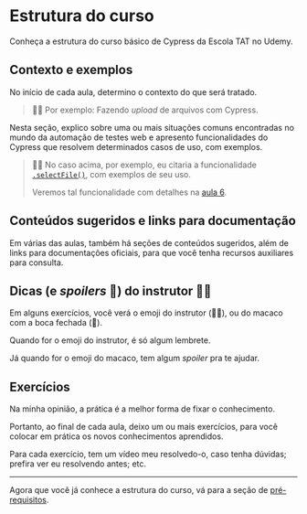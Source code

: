 # Estrutura do curso

Conheça a estrutura do curso básico de Cypress da Escola TAT no Udemy.

## Contexto e exemplos

No início de cada aula, determino o contexto do que será tratado.

> 👨‍🏫 Por exemplo: Fazendo _upload_ de arquivos com Cypress.

Nesta seção, explico sobre uma ou mais situações comuns encontradas no mundo da automação de testes web e apresento funcionalidades do Cypress que resolvem determinados casos de uso, com exemplos.

> 👨‍🏫 No caso acima, por exemplo, eu citaria a funcionalidade [`.selectFile()`](https://docs.cypress.io/api/commands/selectfile), com exemplos de seu uso.
>
> Veremos tal funcionalidade com detalhes na [aula 6](./06.md). 
## Conteúdos sugeridos e links para documentação

Em várias das aulas, também há seções de conteúdos sugeridos, além de links para documentações oficiais, para que você tenha recursos auxiliares para consulta.

## Dicas (e _spoilers_ 🙊) do instrutor 👨‍🏫

Em alguns exercícios, você verá o emoji do instrutor (👨‍🏫), ou do macaco com a boca fechada (🙊).

Quando for o emoji do instrutor, é só algum lembrete.

Já quando for o emoji do macaco, tem algum _spoiler_ pra te ajudar.
## Exercícios

Na minha opinião, a prática é a melhor forma de fixar o conhecimento.

Portanto, ao final de cada aula, deixo um ou mais exercícios, para você colocar em prática os novos conhecimentos aprendidos.

Para cada exercício, tem um vídeo meu resolvedo-o, caso tenha dúvidas; prefira ver eu resolvendo antes; etc.

___

Agora que você já conhece a estrutura do curso, vá para a seção de [pré-requisitos](./_pre-requirements_.md).
